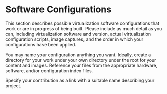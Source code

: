 # Software Configurations

This section describes possible virtualization software configurations that work
or are in progress of being built. Please include as much detail as you can,
including virtualization software and version, actual virtualization
configuration scripts, image captures, and the order in which your
configurations have been applied.

You may name your configuration anything you want. Ideally, create a directory
for your work under your own directory under the root for your content and
images. Reference your files from the appropriate hardware, software, and/or
configuration index files.

Specify your contribution as a link with a suitable name describing your
project.